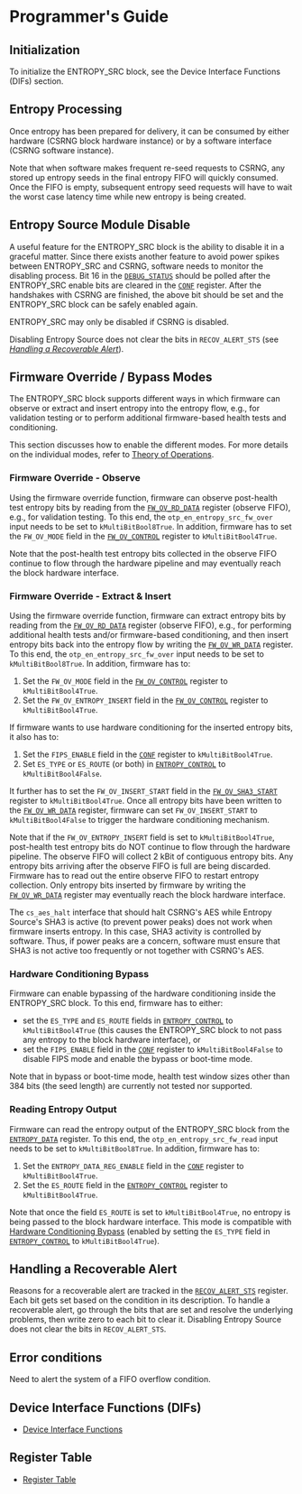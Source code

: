 # Programmer's Guide

## Initialization

To initialize the ENTROPY_SRC block, see the Device Interface Functions (DIFs) section.


## Entropy Processing

Once entropy has been prepared for delivery, it can be consumed by either hardware (CSRNG block hardware instance) or by a software interface (CSRNG software instance).

Note that when software makes frequent re-seed requests to CSRNG, any stored up entropy seeds in the final entropy FIFO will quickly consumed.
Once the FIFO is empty, subsequent entropy seed requests will have to wait the worst case latency time while new entropy is being created.


## Entropy Source Module Disable

A useful feature for the ENTROPY_SRC block is the ability to disable it in a graceful matter.
Since there exists another feature to avoid power spikes between ENTROPY_SRC and CSRNG, software needs to monitor the disabling process.
Bit 16 in the [`DEBUG_STATUS`](../data/entropy_src.hjson#debug_status) should be polled after the ENTROPY_SRC enable bits are cleared in the [`CONF`](../data/entropy_src.hjson#conf) register.
After the handshakes with CSRNG are finished, the above bit should be set and the ENTROPY_SRC block can be safely enabled again.

ENTROPY_SRC may only be disabled if CSRNG is disabled.

Disabling Entropy Source does not clear the bits in `RECOV_ALERT_STS` (see [*Handling a Recoverable Alert*](#handling-a-recoverable-alert)).


## Firmware Override / Bypass Modes

The ENTROPY_SRC block supports different ways in which firmware can observe or extract and insert entropy into the entropy flow, e.g., for validation testing or to perform additional firmware-based health tests and conditioning.

This section discusses how to enable the different modes.
For more details on the individual modes, refer to [Theory of Operations](#theory-of-operations).

### Firmware Override - Observe

Using the firmware override function, firmware can observe post-health test entropy bits by reading from the [`FW_OV_RD_DATA`](../data/entropy_src.hjson#fw_ov_rd_data) register (observe FIFO), e.g., for validation testing.
To this end, the `otp_en_entropy_src_fw_over` input needs to be set to `kMultiBitBool8True`.
In addition, firmware has to set the `FW_OV_MODE` field in the [`FW_OV_CONTROL`](../data/entropy_src.hjson#fw_ov_control) register to `kMultiBitBool4True`.

Note that the post-health test entropy bits collected in the observe FIFO continue to flow through the hardware pipeline and may eventually reach the block hardware interface.

### Firmware Override - Extract & Insert

Using the firmware override function, firmware can extract entropy bits by reading from the [`FW_OV_RD_DATA`](../data/entropy_src.hjson#fw_ov_rd_data) register (observe FIFO), e.g., for performing additional health tests and/or firmware-based conditioning, and then insert entropy bits back into the entropy flow by writing the [`FW_OV_WR_DATA`](../data/entropy_src.hjson#fw_ov_wr_data) register.
To this end, the `otp_en_entropy_src_fw_over` input needs to be set to `kMultiBitBool8True`.
In addition, firmware has to:
1. Set the `FW_OV_MODE` field in the [`FW_OV_CONTROL`](../data/entropy_src.hjson#fw_ov_control) register to `kMultiBitBool4True`.
1. Set the `FW_OV_ENTROPY_INSERT` field in the [`FW_OV_CONTROL`](../data/entropy_src.hjson#fw_ov_control) register to `kMultiBitBool4True`.

If firmware wants to use hardware conditioning for the inserted entropy bits, it also has to:
1. Set the `FIPS_ENABLE` field in the [`CONF`](../data/entropy_src.hjson#conf) register to `kMultiBitBool4True`.
1. Set `ES_TYPE` or `ES_ROUTE` (or both) in [`ENTROPY_CONTROL`](../data/entropy_src.hjson#entropy_control) to `kMultiBitBool4False`.

It further has to set the `FW_OV_INSERT_START` field in the [`FW_OV_SHA3_START`](../data/entropy_src.hjson#fw_ov_sha3_start) register to `kMultiBitBool4True`.
Once all entropy bits have been written to the [`FW_OV_WR_DATA`](../data/entropy_src.hjson#fw_ov_wr_data) register, firmware can set `FW_OV_INSERT_START` to `kMultiBitBool4False` to trigger the hardware conditioning mechanism.

Note that if the `FW_OV_ENTROPY_INSERT` field is set to `kMultiBitBool4True`, post-health test entropy bits do NOT continue to flow through the hardware pipeline.
The observe FIFO will collect 2 kBit of contiguous entropy bits.
Any entropy bits arriving after the observe FIFO is full are being discarded.
Firmware has to read out the entire observe FIFO to restart entropy collection.
Only entropy bits inserted by firmware by writing the [`FW_OV_WR_DATA`](../data/entropy_src.hjson#fw_ov_wr_data) register may eventually reach the block hardware interface.

The `cs_aes_halt` interface that should halt CSRNG's AES while Entropy Source's SHA3 is active (to prevent power peaks) does not work when firmware inserts entropy.
In this case, SHA3 activity is controlled by software.
Thus, if power peaks are a concern, software must ensure that SHA3 is not active too frequently or not together with CSRNG's AES.

### Hardware Conditioning Bypass

Firmware can enable bypassing of the hardware conditioning inside the ENTROPY_SRC block.
To this end, firmware has to either:
- set the `ES_TYPE` and `ES_ROUTE` fields in [`ENTROPY_CONTROL`](../data/entropy_src.hjson#entropy_control) to `kMultiBitBool4True` (this causes the ENTROPY_SRC block to not pass any entropy to the block hardware interface), or
- set the `FIPS_ENABLE` field in the [`CONF`](../data/entropy_src.hjson#conf) register to `kMultiBitBool4False` to disable FIPS mode and enable the bypass or boot-time mode.

Note that in bypass or boot-time mode, health test window sizes other than 384 bits (the seed length) are currently not tested nor supported.

### Reading Entropy Output

Firmware can read the entropy output of the ENTROPY_SRC block from the [`ENTROPY_DATA`](../data/entropy_src.hjson#entropy_data) register.
To this end, the `otp_en_entropy_src_fw_read` input needs to be set to `kMultiBitBool8True`.
In addition, firmware has to:
1. Set the `ENTROPY_DATA_REG_ENABLE` field in the [`CONF`](../data/entropy_src.hjson#conf) register to `kMultiBitBool4True`.
1. Set the `ES_ROUTE` field in the [`ENTROPY_CONTROL`](../data/entropy_src.hjson#entropy_control) register to `kMultiBitBool4True`.

Note that once the field `ES_ROUTE` is set to `kMultiBitBool4True`, no entropy is being passed to the block hardware interface.
This mode is compatible with [Hardware Conditioning Bypass](#hardware-conditioning-bypass) (enabled by setting the `ES_TYPE` field in [`ENTROPY_CONTROL`](../data/entropy_src.hjson#entropy_control) to `kMultiBitBool4True`).


## Handling a Recoverable Alert

Reasons for a recoverable alert are tracked in the [`RECOV_ALERT_STS`](../data/entropy_src.hjson#recov_alert_sts) register.
Each bit gets set based on the condition in its description.
To handle a recoverable alert, go through the bits that are set and resolve the underlying problems, then write zero to each bit to clear it.
Disabling Entropy Source does not clear the bits in `RECOV_ALERT_STS`.


## Error conditions

Need to alert the system of a FIFO overflow condition.

## Device Interface Functions (DIFs)

- [Device Interface Functions](../../../../sw/device/lib/dif/dif_entropy_src.h)

## Register Table

* [Register Table](../data/entropy_src.hjson#registers)

